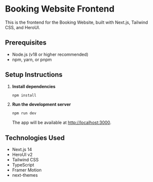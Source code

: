 # Booking Website Frontend

This is the frontend for the Booking Website, built with Next.js, Tailwind CSS, and HeroUI.

## Prerequisites

- Node.js (v18 or higher recommended)
- npm, yarn, or pnpm

## Setup Instructions

1. **Install dependencies**

    ```bash
    npm install
    ```

2. **Run the development server**

    ```bash
    npm run dev
    ```

    The app will be available at [http://localhost:3000](http://localhost:3000).

## Technologies Used

- Next.js 14
- HeroUI v2
- Tailwind CSS
- TypeScript
- Framer Motion
- next-themes
